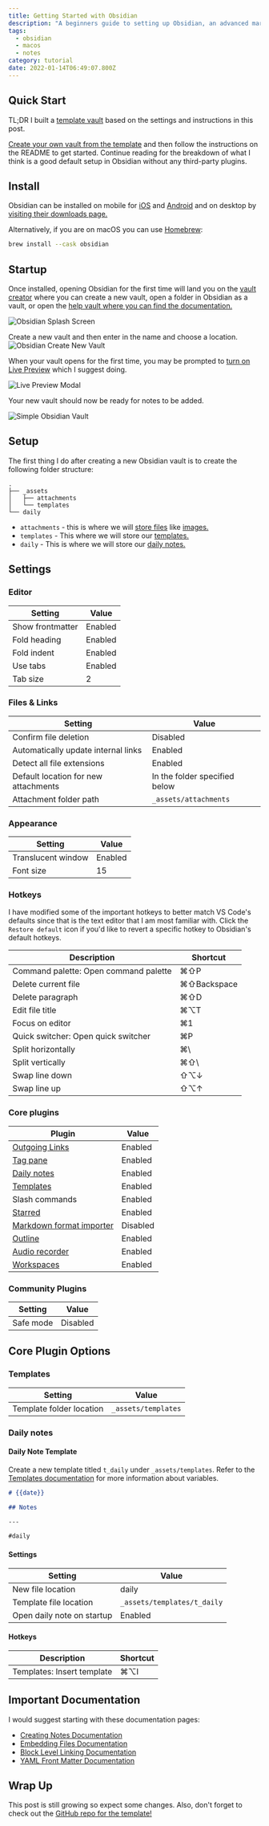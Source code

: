 ```yaml
---
title: Getting Started with Obsidian
description: "A beginners guide to setting up Obsidian, an advanced markdown note taking app, for the first time."
tags:
  - obsidian
  - macos
  - notes
category: tutorial
date: 2022-01-14T06:49:07.800Z
---
```


## Quick Start

TL;DR I built a [template vault](https://github.com/andrewmcodes/obsidian-beginner-vault-template) based on the settings and instructions in this post.

[Create your own vault from the template](https://github.com/andrewmcodes/obsidian-beginner-vault-template/generate) and then follow the instructions on the README to get started. Continue reading for the breakdown of what I think is a good default setup in Obsidian without any third-party plugins.

## Install

Obsidian can be installed on mobile for [iOS](https://apps.apple.com/us/app/obsidian-connected-notes/id1557175442) and [Android](https://play.google.com/store/apps/details?id=md.obsidian) and on desktop by [visiting their downloads page.](https://obsidian.md/download)

Alternatively, if you are on macOS you can use [Homebrew](https://brew.sh):

```bash
brew install --cask obsidian
```

## Startup

Once installed, opening Obsidian for the first time will land you on the [vault creator](https://help.obsidian.md/User+interface/Vault+switcher#Create+new+vaults) where you can create a new vault, open a folder in Obsidian as a vault, or open the [help vault where you can find the documentation.](https://help.obsidian.md/Obsidian/Index)

![Obsidian Splash Screen](https://res.cloudinary.com/andrewmcodes/image/upload/v1642138668/posts/getting-started-with-obsidian/20220113_182236_Obsidian_SplashScreen_tr5ytn.png)

Create a new vault and then enter in the name and choose a location.
![Obsidian Create New Vault](https://res.cloudinary.com/andrewmcodes/image/upload/v1642138668/posts/getting-started-with-obsidian/20220113_182436_Obsidian_NewVault_1_mukbs7.png)

When your vault opens for the first time, you may be prompted to [turn on Live Preview](https://help.obsidian.md/Live+preview+update) which I suggest doing.

![Live Preview Modal](https://res.cloudinary.com/andrewmcodes/image/upload/v1642138668/posts/getting-started-with-obsidian/20220113_182456_Obsidian_LivePreviewModal_qekx9c.png)

Your new vault should now be ready for notes to be added.

![Simple Obsidian Vault](https://res.cloudinary.com/andrewmcodes/image/upload/v1642138668/posts/getting-started-with-obsidian/20220114015141Z_Obsidian_simple-obsidian-vault-template_-_Obsidian_v0.13.19_snrawj.png)

## Setup

The first thing I do after creating a new Obsidian vault is to create the following folder structure:

```
.
├── _assets
│   ├── attachments
│   └── templates
└── daily
```

- `attachments` - this is where we will [store files](https://help.obsidian.md/How+to/Manage+attachments) like [images.](https://help.obsidian.md/How+to/Format+your+notes#Images)
- `templates` - This where we will store our [templates.](https://help.obsidian.md/Plugins/Templates)
- `daily` - This is where we will store our [daily notes.](https://help.obsidian.md/Plugins/Daily+notes)

## Settings

### Editor

| Setting          | Value   |
| ---------------- | ------- |
| Show frontmatter | Enabled |
| Fold heading     | Enabled |
| Fold indent      | Enabled |
| Use tabs         | Enabled |
| Tab size         | 2       |

### Files & Links

| Setting                              | Value                         |
| ------------------------------------ | ----------------------------- |
| Confirm file deletion                | Disabled                      |
| Automatically update internal links  | Enabled                       |
| Detect all file extensions           | Enabled                       |
| Default location for new attachments | In the folder specified below |
| Attachment folder path               | `_assets/attachments`         |

### Appearance

| Setting            | Value   |
| ------------------ | ------- |
| Translucent window | Enabled |
| Font size          | 15      |

### Hotkeys

I have modified some of the important hotkeys to better match VS Code's defaults since that is the text editor that I am most familiar with. Click the `Restore default` icon if you'd like to revert a specific hotkey to Obsidian's default hotkeys.

| Description                           | Shortcut    |
| ------------------------------------- | ----------- |
| Command palette: Open command palette | ⌘⇧P         |
| Delete current file                   | ⌘⇧Backspace |
| Delete paragraph                      | ⌘⇧D         |
| Edit file title                       | ⌘⌥T         |
| Focus on editor                       | ⌘1          |
| Quick switcher: Open quick switcher   | ⌘P          |
| Split horizontally                    | ⌘\          |
| Split vertically                      | ⌘⇧\         |
| Swap line down                        | ⇧⌥↓         |
| Swap line up                          | ⇧⌥↑         |

### Core plugins

| Plugin                                                                                 | Value    |
| -------------------------------------------------------------------------------------- | -------- |
| [Outgoing Links](https://help.obsidian.md/Plugins/Outgoing+links)                      | Enabled  |
| [Tag pane](https://help.obsidian.md/Plugins/Tag+pane)                                  | Enabled  |
| [Daily notes](https://help.obsidian.md/Plugins/Daily+notes)                            | Enabled  |
| [Templates](https://help.obsidian.md/Plugins/Templates)                                | Enabled  |
| Slash commands                                                                         | Enabled  |
| [Starred](https://help.obsidian.md/Plugins/Starred+notes)                              | Enabled  |
| [Markdown format importer](https://help.obsidian.md/Plugins/Markdown+format+converter) | Disabled |
| [Outline](https://help.obsidian.md/Plugins/Outline)                                    | Enabled  |
| [Audio recorder](https://help.obsidian.md/Plugins/Audio+recorder)                      | Enabled  |
| [Workspaces](https://help.obsidian.md/Plugins/Workspaces)                              | Enabled  |

### Community Plugins

| Setting   | Value    |
| --------- | -------- |
| Safe mode | Disabled |

## Core Plugin Options

### Templates

| Setting                  | Value               |
| ------------------------ | ------------------- |
| Template folder location | `_assets/templates` |

### Daily notes

#### Daily Note Template

Create a new template titled `t_daily` under `_assets/templates`. Refer to the [Templates documentation](https://help.obsidian.md/Plugins/Templates) for more information about variables.

```md
# {{date}}

## Notes

---

#daily
```

#### Settings

| Setting                    | Value                       |
| -------------------------- | --------------------------- |
| New file location          | daily                       |
| Template file location     | `_assets/templates/t_daily` |
| Open daily note on startup | Enabled                     |

#### Hotkeys

| Description                | Shortcut |
| -------------------------- | -------- |
| Templates: Insert template | ⌘⌥I      |

## Important Documentation

I would suggest starting with these documentation pages:

- [Creating Notes Documentation](https://help.obsidian.md/How+to/Create+notes)
- [Embedding Files Documentation](https://help.obsidian.md/How+to/Embed+files)
- [Block Level Linking Documentation](https://help.obsidian.md/How+to/Link+to+blocks)
- [YAML Front Matter Documentation](https://help.obsidian.md/Advanced+topics/YAML+front+matter)

## Wrap Up

This post is still growing so expect some changes. Also, don't forget to check out the [GitHub repo for the template!](https://github.com/andrewmcodes/obsidian-beginner-vault-template)
